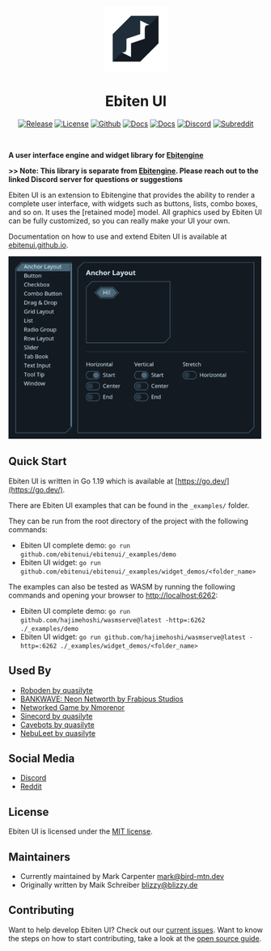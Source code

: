 <div align="center">
  <a href="https://ebitenui.github.io/">
    <picture>
      <source media="(prefers-color-scheme: dark)" srcset="_media/ebitenui-logo-dark.svg">
      <img alt="ebitenui-logo" src="_media/ebitenui-logo-light.svg" height="128">
    </picture>
  </a>
  <h1>Ebiten UI</h1>

[![Release](https://img.shields.io/github/v/release/ebitenui/ebitenui?style=for-the-badge&logo=github&labelColor=%23202e3bff&color=%235a7d93ff%20)](https://github.com/ebitenui/ebitenui/releases)
[![License](https://img.shields.io/github/license/ebitenui/ebitenui?style=for-the-badge&logo=github&labelColor=%23202e3bff&color=%235a7d93ff%20)](https://opensource.org/licenses/MIT)
[![Github](https://img.shields.io/badge/code-5a7d93ff?style=for-the-badge&logo=github&label=github&labelColor=%23202e3bff&color=%235a7d93ff)](https://github.com/ebitenui/ebitenui)
[![Docs](https://img.shields.io/badge/ebitenui.github.io-5a7d93ff?style=for-the-badge&logo=go&logoColor=white&label=docs&labelColor=%23202e3bff&color=%235a7d93ff)](https://ebitenui.github.io)
[![Docs](https://img.shields.io/badge/godoc-5a7d93ff?style=for-the-badge&logo=go&logoColor=white&label=docs&labelColor=%23202e3bff&color=%235a7d93ff)](https://pkg.go.dev/github.com/ebitenui/ebitenui)
[![Discord](https://img.shields.io/discord/958140778931175424?style=for-the-badge&labelColor=%23202e3bff&color=%235a7d93ff%20&label=Discord&logo=discord&logoColor=white)](https://discord.gg/ujEeeHgptU)
[![Subreddit](https://img.shields.io/reddit/subreddit-subscribers/birdmtndev?style=for-the-badge&logo=reddit&logoColor=white&label=r%2Fbirdmtndev&labelColor=%23202e3bff&color=%235a7d93ff&cacheSeconds=120)](https://www.reddit.com/r/birdmtndev)
</div>
<br>

**A user interface engine and widget library for [Ebitengine](https://ebitengine.org/)**

**>> Note: This library is separate from [Ebitengine](https://ebitengine.org/). Please reach out to the linked Discord server for questions or suggestions**

Ebiten UI is an extension to Ebitengine that provides the ability to render a complete user interface,
with widgets such as buttons, lists, combo boxes, and so on. It uses the [retained mode] model.
All graphics used by Ebiten UI can be fully customized, so you can really make your UI your own.

Documentation on how to use and extend Ebiten UI is available at [ebitenui.github.io](https://ebitenui.github.io).

![Screenshots](_media/ebitenui.gif)

Quick Start
------
Ebiten UI is written in Go 1.19 which is available at [https://go.dev/](https://go.dev/).

There are Ebiten UI examples that can be found in the `_examples/` folder. 

They can be run from the root directory of the project with the following commands:
* Ebiten UI complete demo: `go run github.com/ebitenui/ebitenui/_examples/demo`
* Ebiten UI widget: `go run github.com/ebitenui/ebitenui/_examples/widget_demos/<folder_name>`

The examples can also be tested as WASM by running the following commands and opening your browser to [http://localhost:6262](http://localhost:6262):
* Ebiten UI complete demo: `go run github.com/hajimehoshi/wasmserve@latest -http=:6262 ./_examples/demo`
* Ebiten UI widget: `go run github.com/hajimehoshi/wasmserve@latest -http=:6262 ./_examples/widget_demos/<folder_name>`

Used By
------
* [Roboden by quasilyte](https://quasilyte.itch.io/roboden)
* [BANKWAVE: Neon Networth by Frabjous Studios](https://bankwave.frabjousstudios.com/)
* [Networked Game by Nmorenor](https://nmorenor.com/)
* [Sinecord by quasilyte](https://quasilyte.itch.io/sinecord)
* [Cavebots by quasilyte](https://quasilyte.itch.io/cavebots)
* [NebuLeet by quasilyte](https://store.steampowered.com/app/3024370/NebuLeet)


Social Media
-------
* [Discord](https://discord.gg/ujEeeHgptU)
* [Reddit](https://www.reddit.com/r/birdmtndev/)


License
-------

Ebiten UI is licensed under the [MIT license](https://opensource.org/licenses/MIT).

Maintainers
-------
* Currently maintained by Mark Carpenter <mark@bird-mtn.dev>
* Originally written by Maik Schreiber <blizzy@blizzy.de>


Contributing
-------
Want to help develop Ebiten UI? Check out our [current issues](https://github.com/ebitenui/ebitenui/issues). Want to know the steps on how to start contributing, take a look at the [open source guide](https://opensource.guide/how-to-contribute/).
